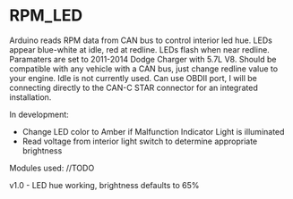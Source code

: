 # RPM_LED
Arduino reads RPM data from CAN bus to control interior led hue.
LEDs appear blue-white at idle, red at redline. LEDs flash when near redline.
Paramaters are set to 2011-2014 Dodge Charger with 5.7L V8.
Should be compatible with any vehicle with a CAN bus, just change redline value
to your engine. Idle is not currently used. Can use OBDII port, I will be
connecting directly to the CAN-C STAR connector for an integrated installation.

In development:
- Change LED color to Amber if Malfunction Indicator Light is illuminated
- Read voltage from interior light switch to determine appropriate brightness

Modules used: //TODO

v1.0 - LED hue working, brightness defaults to 65%
